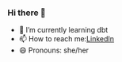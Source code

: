 ### Hi there 👋

- 🌱 I’m currently learning dbt
- 📫 How to reach me:[LinkedIn](https://www.linkedin.com/in/m-chong/)
- 😄 Pronouns: she/her

<!--
**themchong/themchong** is a ✨ _special_ ✨ repository because its `README.md` (this file) appears on your GitHub profile.

Here are some ideas to get you started:

- 🔭 I’m currently working on ...
- 🌱 I’m currently learning ...
- 👯 I’m looking to collaborate on ...
- 🤔 I’m looking for help with ...
- 💬 Ask me about ...
- 📫 How to reach me: https://www.linkedin.com/in/m-chong/
- 😄 Pronouns: she/her
- ⚡ Fun fact: ...
-->
